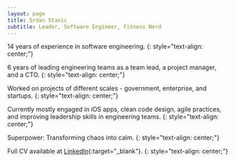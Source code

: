 ```yaml
---
layout: page
title: Srdan Stanic
subtitle: Leader, Software Engineer, Fitness Nerd
---
```


14 years of experience in software engineering.
{: style="text-align: center;"}

6 years of leading engineering teams as a team lead, a project manager, and a CTO.
{: style="text-align: center;"}

Worked on projects of different scales - government, enterprise, and startups.
{: style="text-align: center;"}

Currently mostly engaged in iOS apps, clean code design, agile practices, and improving leadership skills in engineering teams.
{: style="text-align: center;"}

Superpower: Transforming chaos into calm.
{: style="text-align: center;"}

Full CV available at [LinkedIn](https://hr.linkedin.com/in/srdanstanic){:target="_blank"}.
{: style="text-align: center;"}
